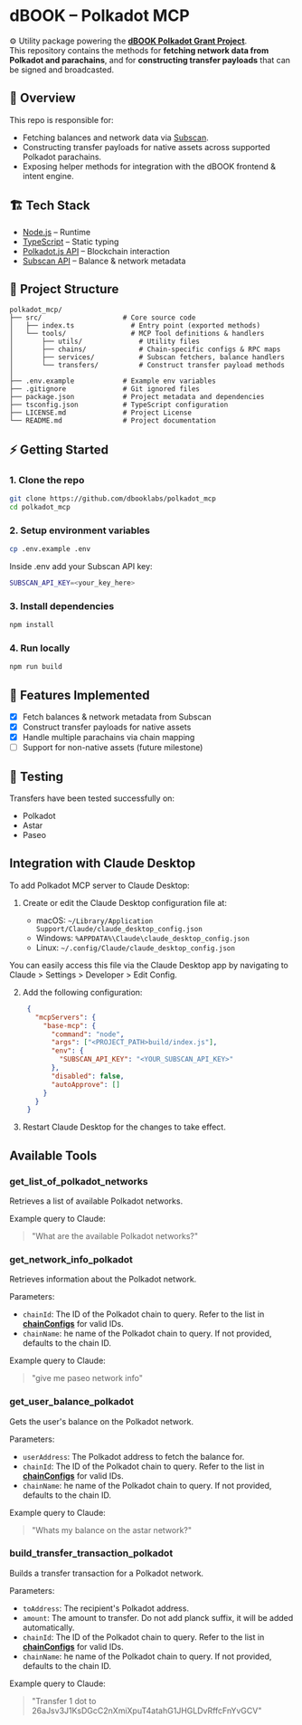 # dBOOK – Polkadot MCP

⚙️ Utility package powering the **[dBOOK Polkadot Grant Project](https://github.com/Polkadot-Fast-Grants/apply/blob/master/applications/dBOOK.md)**.  
This repository contains the methods for **fetching network data from Polkadot and parachains**, and for **constructing transfer payloads** that can be signed and broadcasted.


## 📌 Overview

This repo is responsible for:

- Fetching balances and network data via [Subscan](https://subscan.io/).  
- Constructing transfer payloads for native assets across supported Polkadot parachains.  
- Exposing helper methods for integration with the dBOOK frontend & intent engine.  


## 🏗 Tech Stack

- [Node.js](https://nodejs.org/) – Runtime  
- [TypeScript](https://www.typescriptlang.org/) – Static typing  
- [Polkadot.js API](https://polkadot.js.org/docs/) – Blockchain interaction  
- [Subscan API](https://support.subscan.io/) – Balance & network metadata  


## 📂 Project Structure

```text
polkadot_mcp/
├── src/                    # Core source code
│   ├── index.ts              # Entry point (exported methods)
│   └── tools/                # MCP Tool definitions & handlers
│       ├── utils/              # Utility files
│       ├── chains/             # Chain-specific configs & RPC maps
│       ├── services/           # Subscan fetchers, balance handlers
│       └── transfers/          # Construct transfer payload methods
│
├── .env.example            # Example env variables
├── .gitignore              # Git ignored files
├── package.json            # Project metadata and dependencies
├── tsconfig.json           # TypeScript configuration
├── LICENSE.md              # Project License
└── README.md               # Project documentation
```

## ⚡ Getting Started

### 1. Clone the repo
```bash
git clone https://github.com/dbooklabs/polkadot_mcp
cd polkadot_mcp
```

### 2. Setup environment variables

```bash
cp .env.example .env
```

Inside .env add your Subscan API key:
```bash
SUBSCAN_API_KEY=<your_key_here>
```

### 3. Install dependencies

```bash
npm install
```

### 4. Run locally

```bash
npm run build
```

## 🔑 Features Implemented
- [x] Fetch balances & network metadata from Subscan  
- [x] Construct transfer payloads for native assets  
- [x] Handle multiple parachains via chain mapping  
- [ ] Support for non-native assets (future milestone)  

## 🧪 Testing
Transfers have been tested successfully on:
- Polkadot  
- Astar  
- Paseo

## Integration with Claude Desktop

To add Polkadot MCP server to Claude Desktop:

1. Create or edit the Claude Desktop configuration file at:

   - macOS: `~/Library/Application Support/Claude/claude_desktop_config.json`
   - Windows: `%APPDATA%\Claude\claude_desktop_config.json`
   - Linux: `~/.config/Claude/claude_desktop_config.json`

You can easily access this file via the Claude Desktop app by navigating to Claude > Settings > Developer > Edit Config.

2. Add the following configuration:

   ```json
    {
      "mcpServers": {
        "base-mcp": {
          "command": "node",
          "args": ["<PROJECT_PATH>build/index.js"],
          "env": {
            "SUBSCAN_API_KEY": "<YOUR_SUBSCAN_API_KEY>"
          },
          "disabled": false,
          "autoApprove": []
        }
      }
    }
   ```

3. Restart Claude Desktop for the changes to take effect.

## Available Tools

### get_list_of_polkadot_networks

Retrieves a list of available Polkadot networks.

Example query to Claude:

> "What are the available Polkadot networks?"

### get_network_info_polkadot

Retrieves information about the Polkadot network.

Parameters:

- `chainId`: The ID of the Polkadot chain to query. Refer to the list in **[chainConfigs](https://github.com/dbooklabs/polkadot_mcp/tree/main/src/tools/chains/chainConfigs.ts)** for valid IDs. 
- `chainName`: he name of the Polkadot chain to query. If not provided, defaults to the chain ID.

Example query to Claude:

> "give me paseo network info"

### get_user_balance_polkadot

Gets the user's balance on the Polkadot network.

Parameters:

- `userAddress`: The Polkadot address to fetch the balance for.
- `chainId`: The ID of the Polkadot chain to query. Refer to the list in **[chainConfigs](https://github.com/dbooklabs/polkadot_mcp/tree/main/src/tools/chains/chainConfigs.ts)** for valid IDs. 
- `chainName`: he name of the Polkadot chain to query. If not provided, defaults to the chain ID.

Example query to Claude:

> "Whats my balance on the astar network?"

### build_transfer_transaction_polkadot

Builds a transfer transaction for a Polkadot network.

Parameters:

- `toAddress`: The recipient's Polkadot address.
- `amount`: The amount to transfer. Do not add planck suffix, it will be added automatically.
- `chainId`: The ID of the Polkadot chain to query. Refer to the list in **[chainConfigs](https://github.com/dbooklabs/polkadot_mcp/tree/main/src/tools/chains/chainConfigs.ts)** for valid IDs. 
- `chainName`: he name of the Polkadot chain to query. If not provided, defaults to the chain ID.

Example query to Claude:

> "Transfer 1 dot to 26aJsv3J1KsDGcC2nXmiXpuT4atahG1JHGLDvRffcFnYvGCV"

